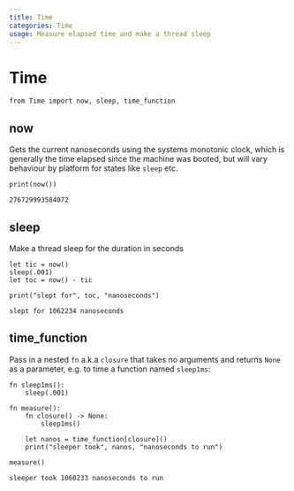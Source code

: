 ```yaml
---
title: Time
categories: Time
usage: Measure elapsed time and make a thread sleep
---
```

# Time


```mojo :no-line-numbers 
from Time import now, sleep, time_function
```

## now
Gets the current nanoseconds using the systems monotonic clock, which is generally the time elapsed since the machine was booted, but will vary behaviour by platform for states like `sleep` etc.


```mojo :no-line-numbers 
print(now())
```

    276729993584072


## sleep
Make a thread sleep for the duration in seconds


```mojo :no-line-numbers 
let tic = now()
sleep(.001)
let toc = now() - tic

print("slept for", toc, "nanoseconds")
```

    slept for 1062234 nanoseconds


## time_function
Pass in a nested `fn` a.k.a `closure` that takes no arguments and returns `None` as a parameter, e.g. to time a function named `sleep1ms`:


```mojo :no-line-numbers 
fn sleep1ms():
    sleep(.001)

fn measure():
    fn closure() -> None:
        sleep1ms()

    let nanos = time_function[closure]()
    print("sleeper took", nanos, "nanoseconds to run")

measure()
```

    sleeper took 1060233 nanoseconds to run


<CommentService />
